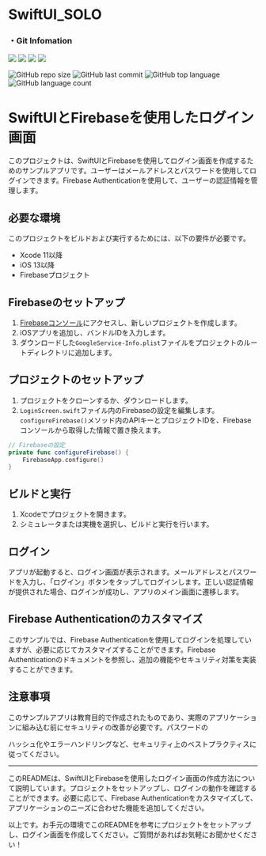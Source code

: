 # SwiftUI_SOLO

### ・Git Infomation

<div>
  <img src="https://img.shields.io/badge/Swift-FA7343?style=for-the-badge&logo=swift&logoColor=white">
  <img src="https://img.shields.io/badge/mac%20os-000000?style=for-the-badge&logo=apple&logoColor=white">
  <img src="https://img.shields.io/badge/iOS-000000?style=for-the-badge&logo=ios&logoColor=white">
  <img src="https://img.shields.io/badge/firebase-ffca28?style=for-the-badge&logo=firebase&logoColor=black">
</div>

![GitHub repo size](https://img.shields.io/github/repo-size/Vermouth117/SwiftUI_SOLO)
![GitHub last commit](https://img.shields.io/github/last-commit/Vermouth117/SwiftUI_SOLO)
![GitHub top language](https://img.shields.io/github/languages/top/Vermouth117/SwiftUI_SOLO)
![GitHub language count](https://img.shields.io/github/languages/count/Vermouth117/SwiftUI_SOLO)
  
# SwiftUIとFirebaseを使用したログイン画面

このプロジェクトは、SwiftUIとFirebaseを使用してログイン画面を作成するためのサンプルアプリです。ユーザーはメールアドレスとパスワードを使用してログインできます。Firebase Authenticationを使用して、ユーザーの認証情報を管理します。

## 必要な環境

このプロジェクトをビルドおよび実行するためには、以下の要件が必要です。

- Xcode 11以降
- iOS 13以降
- Firebaseプロジェクト

## Firebaseのセットアップ

1. [Firebaseコンソール](https://console.firebase.google.com/)にアクセスし、新しいプロジェクトを作成します。
2. iOSアプリを追加し、バンドルIDを入力します。
3. ダウンロードした`GoogleService-Info.plist`ファイルをプロジェクトのルートディレクトリに追加します。

## プロジェクトのセットアップ

1. プロジェクトをクローンするか、ダウンロードします。
2. `LoginScreen.swift`ファイル内のFirebaseの設定を編集します。`configureFirebase()`メソッド内のAPIキーとプロジェクトIDを、Firebaseコンソールから取得した情報で置き換えます。

```swift
// Firebaseの設定
private func configureFirebase() {
    FirebaseApp.configure()
}
```

## ビルドと実行

1. Xcodeでプロジェクトを開きます。
2. シミュレータまたは実機を選択し、ビルドと実行を行います。

## ログイン

アプリが起動すると、ログイン画面が表示されます。メールアドレスとパスワードを入力し、「ログイン」ボタンをタップしてログインします。正しい認証情報が提供された場合、ログインが成功し、アプリのメイン画面に遷移します。

## Firebase Authenticationのカスタマイズ

このサンプルでは、Firebase Authenticationを使用してログインを処理していますが、必要に応じてカスタマイズすることができます。Firebase Authenticationのドキュメントを参照し、追加の機能やセキュリティ対策を実装することができます。

## 注意事項

このサンプルアプリは教育目的で作成されたものであり、実際のアプリケーションに組み込む前にセキュリティの改善が必要です。パスワードの

ハッシュ化やエラーハンドリングなど、セキュリティ上のベストプラクティスに従ってください。

---

このREADMEは、SwiftUIとFirebaseを使用したログイン画面の作成方法について説明しています。プロジェクトをセットアップし、ログインの動作を確認することができます。必要に応じて、Firebase Authenticationをカスタマイズして、アプリケーションのニーズに合わせた機能を追加してください。

以上です。お手元の環境でこのREADMEを参考にプロジェクトをセットアップし、ログイン画面を作成してください。ご質問があればお気軽にお聞かせください！
